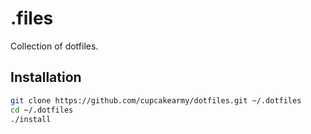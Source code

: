 # .files

Collection of dotfiles.

## Installation

```bash
git clone https://github.com/cupcakearmy/dotfiles.git ~/.dotfiles
cd ~/.dotfiles
./install
```
